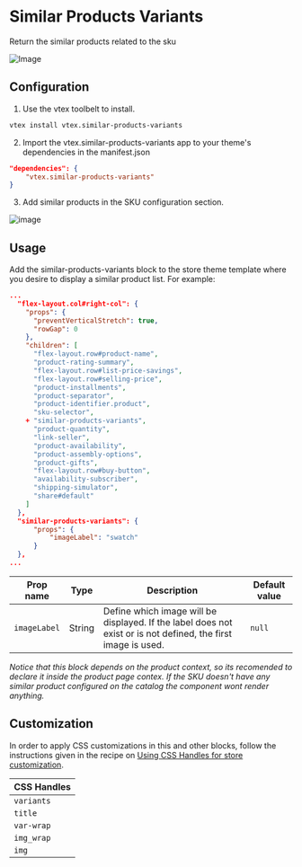 # Similar Products Variants

Return the similar products related to the sku

![Image](https://github.com/churrinfunflais/similar-products-variants/blob/master/public/metadata/Sample.png)

## Configuration

1. Use the vtex toolbelt to install.

```bash
vtex install vtex.similar-products-variants
```

2. Import the vtex.similar-products-variants app to your theme's dependencies in the manifest.json

```json
"dependencies": {
    "vtex.similar-products-variants"
}
```

3. Add similar products in the SKU configuration section.

![image](https://user-images.githubusercontent.com/65255533/142908816-41a4d093-5680-4153-9c60-9d986b077fb1.png)

## Usage

Add the similar-products-variants block to the store theme template where you desire to display a similar product list. For example:

```json
...
  "flex-layout.col#right-col": {
    "props": {
      "preventVerticalStretch": true,
      "rowGap": 0
    },
    "children": [
      "flex-layout.row#product-name",
      "product-rating-summary",
      "flex-layout.row#list-price-savings",
      "flex-layout.row#selling-price",
      "product-installments",
      "product-separator",
      "product-identifier.product",
      "sku-selector",
    + "similar-products-variants",
      "product-quantity",
      "link-seller",
      "product-availability",
      "product-assembly-options",
      "product-gifts",
      "flex-layout.row#buy-button",
      "availability-subscriber",
      "shipping-simulator",
      "share#default"
    ]
  },
  "similar-products-variants": {
      "props": {
          "imageLabel": "swatch"
      }
  },
...
```

| Prop name    | Type   | Description                                                                                                   | Default value |
|--------------|--------|---------------------------------------------------------------------------------------------------------------| ------------- |
| `imageLabel` | String | Define which image will be displayed. If the label does not exist or is not defined, the first image is used. | `null`        |

*Notice that this block depends on the product context, so its recomended to declare it inside the product page contex. If the SKU doesn't have any similar product configured on the catalog the component wont render anything.*

## Customization

In order to apply CSS customizations in this and other blocks, follow the instructions given in the recipe on [Using CSS Handles for store customization](https://vtex.io/docs/recipes/style/using-css-handles-for-store-customization).

| CSS Handles                | 
| -------------------------- |
| `variants`                 |
| `title`                    |
| `var-wrap`                 |
| `img_wrap`                 |
| `img`                      |
